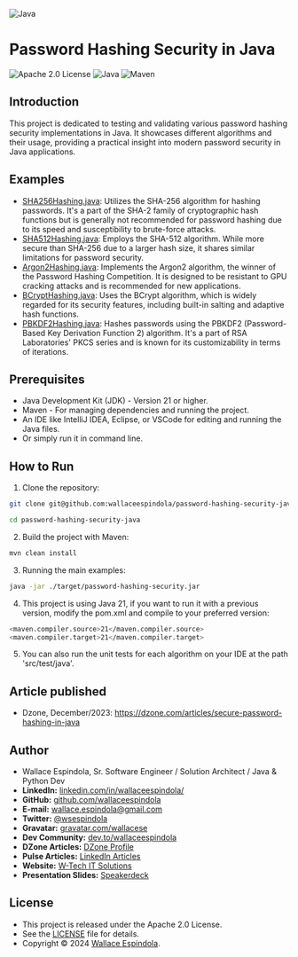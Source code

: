 ![Java](https://cdn.icon-icons.com/icons2/2699/PNG/512/java_logo_icon_168609.png)

# Password Hashing Security in Java

![Apache 2.0 License](https://img.shields.io/badge/License-Apache2.0-orange)
![Java](https://img.shields.io/badge/Built_with-Java-blue)
![Maven](https://img.shields.io/badge/Powered_by-Maven-green)

## Introduction

This project is dedicated to testing and validating various password hashing security implementations in Java. It
showcases different algorithms and their usage, providing a practical insight into modern password security in Java
applications.

## Examples

* [SHA256Hashing.java](src%2Fmain%2Fjava%2Fcom%2Fwtech%2Fcore%2Fhashing%2FSHA256Hashing.java): Utilizes the SHA-256
  algorithm for hashing passwords. It's a part of the SHA-2 family of cryptographic hash functions but is generally not
  recommended for password hashing due to its speed and susceptibility to brute-force attacks.
* [SHA512Hashing.java](src%2Fmain%2Fjava%2Fcom%2Fwtech%2Fcore%2Fhashing%2FSHA512Hashing.java): Employs the SHA-512
  algorithm. While more secure than SHA-256 due to a larger hash size, it shares similar limitations for password
  security.
* [Argon2Hashing.java](src%2Fmain%2Fjava%2Fcom%2Fwtech%2Fcore%2Fhashing%2FArgon2Hashing.java): Implements the Argon2
  algorithm, the winner of the Password Hashing Competition. It is designed to be resistant to GPU cracking attacks and
  is recommended for new applications.
* [BCryptHashing.java](src%2Fmain%2Fjava%2Fcom%2Fwtech%2Fcore%2Fhashing%2FBCryptHashing.java): Uses the BCrypt
  algorithm, which is widely regarded for its security features, including built-in salting and adaptive hash functions.
* [PBKDF2Hashing.java](src%2Fmain%2Fjava%2Fcom%2Fwtech%2Fcore%2Fhashing%2FPBKDF2Hashing.java): Hashes passwords using
  the PBKDF2 (Password-Based Key Derivation Function 2) algorithm. It's a part of RSA Laboratories' PKCS series and is
  known for its customizability in terms of iterations.

## Prerequisites

* Java Development Kit (JDK) - Version 21 or higher.
* Maven - For managing dependencies and running the project.
* An IDE like IntelliJ IDEA, Eclipse, or VSCode for editing and running the Java
  files.
* Or simply run it in command line.

## How to Run

1. Clone the repository:

```bash
git clone git@github.com:wallaceespindola/password-hashing-security-java.git

cd password-hashing-security-java
```

2. Build the project with Maven:

```bash
mvn clean install
```

3. Running the main examples:

```bash
java -jar ./target/password-hashing-security.jar
```

4. This project is using Java 21, if you want to run it with a previous version, modify the pom.xml and compile to your preferred version:

```bash
<maven.compiler.source>21</maven.compiler.source>
<maven.compiler.target>21</maven.compiler.target>
```

5. You can also run the unit tests for each algorithm on your IDE at the path 'src/test/java'.

## Article published

* Dzone, December/2023: https://dzone.com/articles/secure-password-hashing-in-java

## Author

- Wallace Espindola, Sr. Software Engineer / Solution Architect / Java & Python Dev
- **LinkedIn:** [linkedin.com/in/wallaceespindola/](https://www.linkedin.com/in/wallaceespindola/)
- **GitHub:** [github.com/wallaceespindola](https://github.com/wallaceespindola)
- **E-mail:** [wallace.espindola@gmail.com](mailto:wallace.espindola@gmail.com)
- **Twitter:** [@wsespindola](https://twitter.com/wsespindola)
- **Gravatar:** [gravatar.com/wallacese](https://gravatar.com/wallacese)
- **Dev Community:** [dev.to/wallaceespindola](https://dev.to/wallaceespindola)
- **DZone Articles:** [DZone Profile](https://dzone.com/users/1254611/wallacese.html)
- **Pulse Articles:** [LinkedIn Articles](https://www.linkedin.com/in/wallaceespindola/recent-activity/articles/)
- **Website:** [W-Tech IT Solutions](https://www.wtechitsolutions.com/)
- **Presentation Slides:** [Speakerdeck](https://speakerdeck.com/wallacese)

## License

- This project is released under the Apache 2.0 License.
- See the [LICENSE](LICENSE) file for details.
- Copyright © 2024 [Wallace Espindola](https://github.com/wallaceespindola/).
